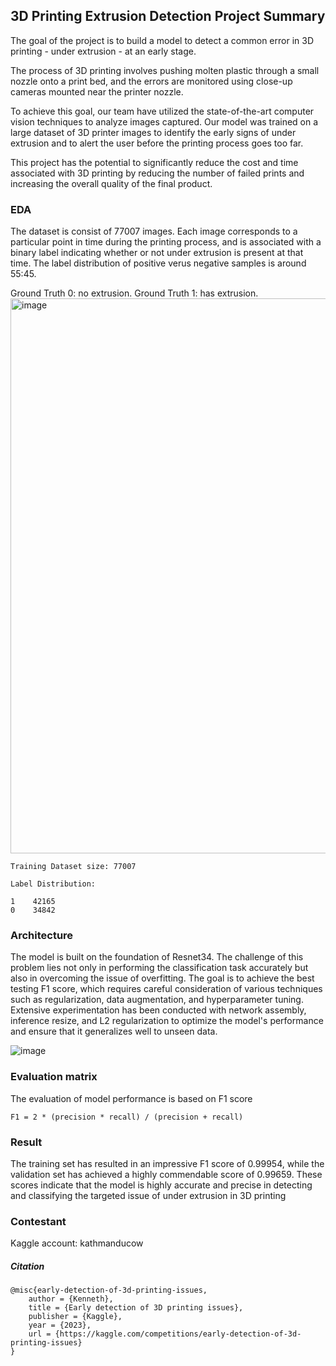 ## 3D Printing Extrusion Detection Project Summary

The goal of the project is to build a model to detect a common error in 3D printing - under extrusion - at an early stage. 

The process of 3D printing involves pushing molten plastic through a small nozzle onto a print bed, and the errors are monitored using close-up cameras mounted near the printer nozzle.

To achieve this goal, our team have utilized the state-of-the-art computer vision techniques to analyze images captured. Our model was trained on a large dataset of 3D printer images to identify the early signs of under extrusion and to alert the user before the printing process goes too far.

This project has the potential to significantly reduce the cost and time associated with 3D printing by reducing the number of failed prints and increasing the overall quality of the final product.

### EDA
The dataset is consist of 77007 images.  Each image corresponds to a particular point in time during the printing process, and is associated with a binary label indicating whether or not under extrusion is present at that time.  The label distribution of positive verus negative samples is around 55:45.

Ground Truth 0: no extrusion.  Ground Truth 1: has extrusion.
<img width="888" alt="image" src="https://user-images.githubusercontent.com/21034990/233508189-34a94c9a-dd10-4f99-a637-27e2c11c25bf.png">
```
Training Dataset size: 77007 

Label Distribution:

1    42165
0    34842
```

### Architecture
The model is built on the foundation of Resnet34.  The challenge of this problem lies not only in performing the classification task accurately but also in overcoming the issue of overfitting. The goal is to achieve the best testing F1 score, which requires careful consideration of various techniques such as regularization, data augmentation, and hyperparameter tuning.  Extensive experimentation has been conducted with network assembly, inference resize, and L2 regularization to optimize the model's performance and ensure that it generalizes well to unseen data.

![image](https://user-images.githubusercontent.com/21034990/233728397-8396ac1e-f65a-432c-8c32-81e5da775dc4.png)

### Evaluation matrix

The evaluation of model performance is based on F1 score 

```
F1 = 2 * (precision * recall) / (precision + recall)
```
### Result
The training set has resulted in an impressive F1 score of 0.99954, while the validation set has achieved a highly commendable score of 0.99659. These scores indicate that the model is highly accurate and precise in detecting and classifying the targeted issue of under extrusion in 3D printing

### Contestant
Kaggle account: kathmanducow

##### Citation
```
@misc{early-detection-of-3d-printing-issues,
    author = {Kenneth},
    title = {Early detection of 3D printing issues},
    publisher = {Kaggle},
    year = {2023},
    url = {https://kaggle.com/competitions/early-detection-of-3d-printing-issues}
}
```

